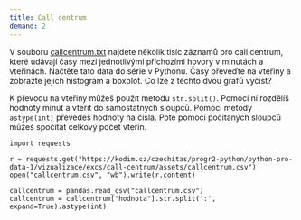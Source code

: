 ```yaml
---
title: Call centrum
demand: 2
---
```



V souboru [callcentrum.txt](assets/callcentrum.csv) najdete několik tisíc záznamů pro call centrum, které udávají časy mezi jednotlivými příchozími hovory v minutách a vteřinách. Načtěte tato data do série v Pythonu. Časy převeďte na vteřiny a zobrazte jejich histogram a boxplot. Co lze z těchto dvou grafů vyčíst?

K převodu na vteřiny můžeš použít metodu `str.split()`. Pomocí ní rozdělíš hodnoty minut a vteřit do samostatných sloupců. Pomocí metody `astype(int)` převedeš hodnoty na čísla. Poté pomocí počítaných sloupců můžeš spočítat celkový počet vteřin.

```pycon
import requests

r = requests.get("https://kodim.cz/czechitas/progr2-python/python-pro-data-1/vizualizace/excs/call-centrum/assets/callcentrum.csv")
open("callcentrum.csv", "wb").write(r.content)

callcentrum = pandas.read_csv("callcentrum.csv")
callcentrum = callcentrum["hodnota"].str.split(':', expand=True).astype(int)
```
